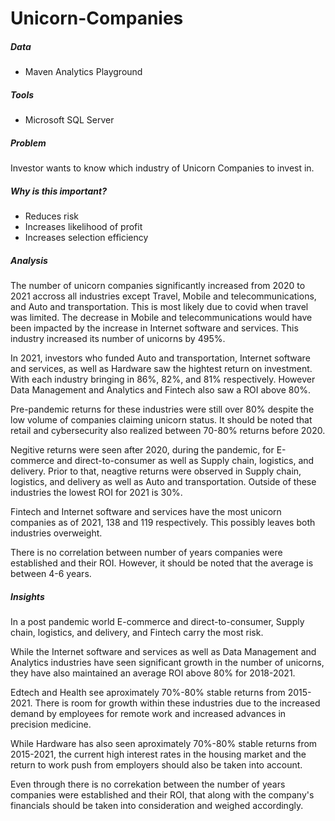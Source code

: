 # Unicorn-Companies

##### Data
  + Maven Analytics Playground

##### Tools
  + Microsoft SQL Server
  
##### Problem
 Investor wants to know which industry of Unicorn Companies to invest in.
 
##### Why is this important?
   + Reduces risk
   + Increases likelihood of profit
   + Increases selection efficiency
 
##### Analysis
 
The number of unicorn companies significantly increased from 2020 to 2021 accross all industries except Travel, Mobile and telecommunications, and Auto and transportation. This is most likely due to covid when travel was limited. The decrease in Mobile and telecommunications would have been impacted by the increase in Internet software and services. This industry increased its number of unicorns by 495%. 

In 2021, investors who funded Auto and transportation, Internet software and services, as well as Hardware saw the hightest return on investment. With each industry bringing in 86%, 82%, and 81% respectively. However Data Management and Analytics and Fintech also saw a ROI above 80%. 

Pre-pandemic returns for these industries were still over 80% despite the low volume of companies claiming unicorn status. It should be noted that retail and cybersecurity also realized between 70-80% returns before 2020. 

Negitive returns were seen after 2020, during the pandemic, for E-commerce and direct-to-consumer as well as Supply chain, logistics, and delivery. Prior to that, neagtive returns were observed in Supply chain, logistics, and delivery as well as Auto and transportation. Outside of these industries the lowest ROI for 2021 is 30%. 

Fintech and Internet software and services have the most unicorn companies as of 2021, 138 and 119 respectively. This possibly leaves both industries overweight. 

There is no correlation between number of years companies were established and their ROI. However, it should be noted that the average is between 4-6 years. 

##### Insights

In a post pandemic world E-commerce and direct-to-consumer, Supply chain, logistics, and delivery, and Fintech carry the most risk.

While the Internet software and services as well as Data Management and Analytics industries have seen significant growth in the number of unicorns, they have also maintained an average ROI above 80% for 2018-2021. 

Edtech and Health see aproximately 70%-80% stable returns from 2015-2021. There is room for growth within these industries due to the increased demand by employees for remote work and increased advances in precision medicine. 

While Hardware has also seen aproximately 70%-80% stable returns from 2015-2021, the current high interest rates in the housing market and the return to work push from employers should also be taken into account.

Even through there is no correkation between the number of years companies were established and their ROI, that along with the company's financials should be taken into consideration and weighed accordingly. 
